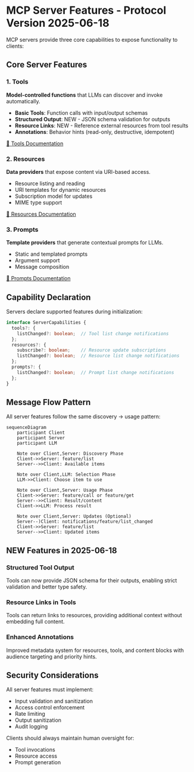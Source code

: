 # MCP Server Features - Protocol Version 2025-06-18

MCP servers provide three core capabilities to expose functionality to clients:

## Core Server Features

### 1. Tools
**Model-controlled functions** that LLMs can discover and invoke automatically.

- **Basic Tools**: Function calls with input/output schemas
- **Structured Output**: NEW - JSON schema validation for outputs
- **Resource Links**: NEW - Reference external resources from tool results
- **Annotations**: Behavior hints (read-only, destructive, idempotent)

[📁 Tools Documentation](./tools/)

### 2. Resources
**Data providers** that expose content via URI-based access.

- Resource listing and reading
- URI templates for dynamic resources
- Subscription model for updates
- MIME type support

[📁 Resources Documentation](./resources/)

### 3. Prompts
**Template providers** that generate contextual prompts for LLMs.

- Static and templated prompts
- Argument support
- Message composition

[📁 Prompts Documentation](./prompts/)

## Capability Declaration

Servers declare supported features during initialization:

```typescript
interface ServerCapabilities {
  tools?: {
    listChanged?: boolean;  // Tool list change notifications
  };
  resources?: {
    subscribe?: boolean;    // Resource update subscriptions
    listChanged?: boolean;  // Resource list change notifications
  };
  prompts?: {
    listChanged?: boolean;  // Prompt list change notifications
  };
}
```

## Message Flow Pattern

All server features follow the same discovery → usage pattern:

```mermaid
sequenceDiagram
    participant Client
    participant Server
    participant LLM

    Note over Client,Server: Discovery Phase
    Client->>Server: feature/list
    Server-->>Client: Available items
    
    Note over Client,LLM: Selection Phase
    LLM->>Client: Choose item to use
    
    Note over Client,Server: Usage Phase
    Client->>Server: feature/call or feature/get
    Server-->>Client: Result/content
    Client->>LLM: Process result
    
    Note over Client,Server: Updates (Optional)
    Server--)Client: notifications/feature/list_changed
    Client->>Server: feature/list
    Server-->>Client: Updated items
```

## NEW Features in 2025-06-18

### Structured Tool Output
Tools can now provide JSON schema for their outputs, enabling strict validation and better type safety.

### Resource Links in Tools
Tools can return links to resources, providing additional context without embedding full content.

### Enhanced Annotations
Improved metadata system for resources, tools, and content blocks with audience targeting and priority hints.

## Security Considerations

All server features must implement:

- Input validation and sanitization
- Access control enforcement  
- Rate limiting
- Output sanitization
- Audit logging

Clients should always maintain human oversight for:
- Tool invocations
- Resource access
- Prompt generation